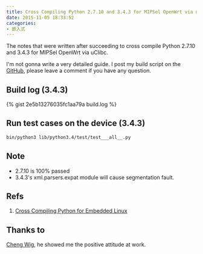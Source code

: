 ```yaml
---
title: Cross Compiling Python 2.7.10 and 3.4.3 for MIPSel OpenWrt via uClibc with SSL and SQLite support
date: 2015-11-05 18:33:52
categories:
- 嵌入式
---
```


The notes that were written after succeeding to cross compile Python 2.7.10 and 3.4.3 for MIPSel OpenWrt via uClibc.

<!-- more -->

I'm not gonna write a very detailed guide. I post my build script on the [GitHub](https://github.com/changyuheng/cpython-for-openwrt-mips/blob/3.4.3/build.sh), please leave a comment if you have any question.

## Build log (3.4.3)

{% gist 2e5b13276035fc1aa79a build.log %}

## Run test cases on the device (3.4.3)

```sh
bin/python3 lib/python3.4/test/test___all__.py
```

## Note

* 2.7.10 is 100% passed
* 3.4.3's xml.parsers.expat module will cause segmentation fault.

## Refs

1. [Cross Compiling Python for Embedded Linux](http://randomsplat.com/id5-cross-compiling-python-for-embedded-linux.html)

## Thanks to

[Cheng Wig](https://tw.linkedin.com/pub/cheng-wig/90/1a1/896), he showed me the positive attitude at work.
